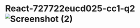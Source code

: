 # React-727722eucd025-cc1-q2![Screenshot (2)](https://github.com/mugil-eren/React-727722eucd025-cc1-q2/assets/123223066/2be5f671-ef1a-4e63-bf54-181af78ffd89)
